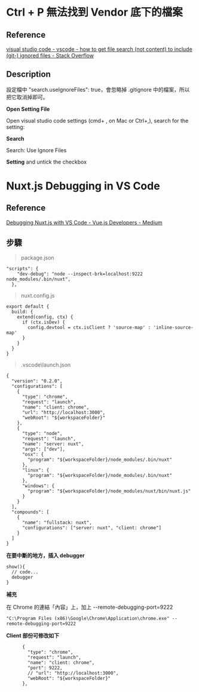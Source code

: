 
# Ctrl + P 無法找到 Vendor 底下的檔案

## Reference

[visual studio code - vscode - how to get file search (not content) to include (git-) ignored files - Stack Overflow](https://stackoverflow.com/questions/55949132/vscode-how-to-get-file-search-not-content-to-include-git-ignored-files)


## Description

設定檔中 "search.useIgnoreFiles": true，會忽略掉 .gitignore 中的檔案，所以把它取消掉即可。

**Open Setting File**

Open visual studio code settings (cmd+ , on Mac or Ctrl+,), search for the setting:

**Search** 

Search: Use Ignore Files

**Setting**
and untick the checkbox


# Nuxt.js Debugging in VS Code

## Reference

[Debugging Nuxt.js with VS Code - Vue.js Developers - Medium](https://medium.com/js-dojo/debugging-nuxt-js-with-vs-code-60a1a9e75cf6)

## 步驟 

> package.json

```
"scripts": {
    "dev-debug": "node --inspect-brk=localhost:9222 node_modules/.bin/nuxt",
  },
```

> nuxt.config.js

```
export default {
  build: {
    extend(config, ctx) {
      if (ctx.isDev) {
        config.devtool = ctx.isClient ? 'source-map' : 'inline-source-map'
      }
    }
  }
}
```

> .vscode\launch.json

```
{
  "version": "0.2.0",
  "configurations": [
    {
      "type": "chrome",
      "request": "launch",
      "name": "client: chrome",
      "url": "http://localhost:3000",
      "webRoot": "${workspaceFolder}"
    },
    {
      "type": "node",
      "request": "launch",
      "name": "server: nuxt",
      "args": ["dev"],
      "osx": {
        "program": "${workspaceFolder}/node_modules/.bin/nuxt"
      },
      "linux": {
        "program": "${workspaceFolder}/node_modules/.bin/nuxt"
      },
      "windows": {
        "program": "${workspaceFolder}/node_modules/nuxt/bin/nuxt.js"
      }
    }
  ],
  "compounds": [
    {
      "name": "fullstack: nuxt",
      "configurations": ["server: nuxt", "client: chrome"]
    }
  ]
}
```

**在要中斷的地方，插入 debugger**

```
show(){
  // code...
  debugger
}
```

**補充**

在 Chrome 的連結「內容」上，加上   --remote-debugging-port=9222


```
"C:\Program Files (x86)\Google\Chrome\Application\chrome.exe" --remote-debugging-port=9222
```

**Client 部份可修改如下**

```
      {
        "type": "chrome",
        "request": "launch",
        "name": "client: chrome",
        "port": 9222,
        // "url": "http://localhost:3000",
        "webRoot": "${workspaceFolder}"
      },
```


